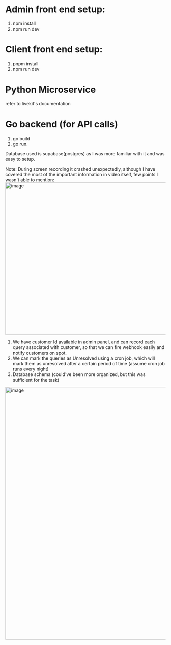 # Admin front end setup:
1. npm install
2. npm run dev

# Client front end setup:
1. pnpm install
2. npm run dev

# Python Microservice
refer to livekit's documentation

# Go backend (for API calls)
1. go build
2. go run.

Database used is supabase(postgres) as I was more familiar with it and was easy to setup.


Note: During screen recording it crashed unexpectedly, although I have covered the most of the important information in video itself, few points I wasn't able to mention:
<img width="1620" height="478" alt="image" src="https://github.com/user-attachments/assets/4857cfce-2264-42e4-b0d2-b9369162cf3d" />
1) We have customer Id available in admin panel, and can record each query associated with customer, so that we can fire webhook easily and notify customers on spot.
2) We can mark the queries as Unresolved using a cron job, which will mark them as unresolved after a certain period of time (assume cron job runs every night)
3) Database schema (could've been more organized, but this was sufficient for the task)
<img width="850" height="794" alt="image" src="https://github.com/user-attachments/assets/90c9219c-72e6-47bc-a3da-1031d04fd9c1" />

